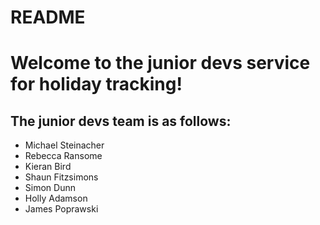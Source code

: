 # README
# Welcome to the junior devs service for holiday tracking! 
## The junior devs team is as follows:
* Michael Steinacher
* Rebecca Ransome
* Kieran Bird
* Shaun Fitzsimons
* Simon Dunn
* Holly Adamson
* James Poprawski
